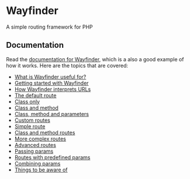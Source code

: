 # Wayfinder
A simple routing framework for PHP
## Documentation
Read the [documentation for Wayfinder](https://www.usewayfinder.com/docs), which is a also a good example of how it works. Here are the topics that are covered:

* [What is Wayfinder useful for?](https://www.usewayfinder.com/docs#what)
* [Getting started with Wayfinder](https://www.usewayfinder.com/docs#start)
* [How Wayfinder interprets URLs](https://www.usewayfinder.com/docs#how)
 * [The default route](https://www.usewayfinder.com/docs#defaultroute)
 * [Class only](https://www.usewayfinder.com/docs#classonly)
 * [Class and method](https://www.usewayfinder.com/docs#classmethod)
 * [Class, method and parameters](https://www.usewayfinder.com/docs#classmethodparam)
* [Custom routes](https://www.usewayfinder.com/docs#customroutes)
 * [Simple route](https://www.usewayfinder.com/docs#simpleroute)
 * [Class and method routes](https://www.usewayfinder.com/docs#classmethodroutes)
 * [More complex routes](https://www.usewayfinder.com/docs#complexroutes)
* [Advanced routes](https://www.usewayfinder.com/docs#advancedroutes)
 * [Passing params](https://www.usewayfinder.com/docs#passingparams)
 * [Routes with predefined params](https://www.usewayfinder.com/docs#predefinedparams)
 * [Combining params](https://www.usewayfinder.com/docs#combiningparams)
* [Things to be aware of](https://www.usewayfinder.com/docs#aware)
